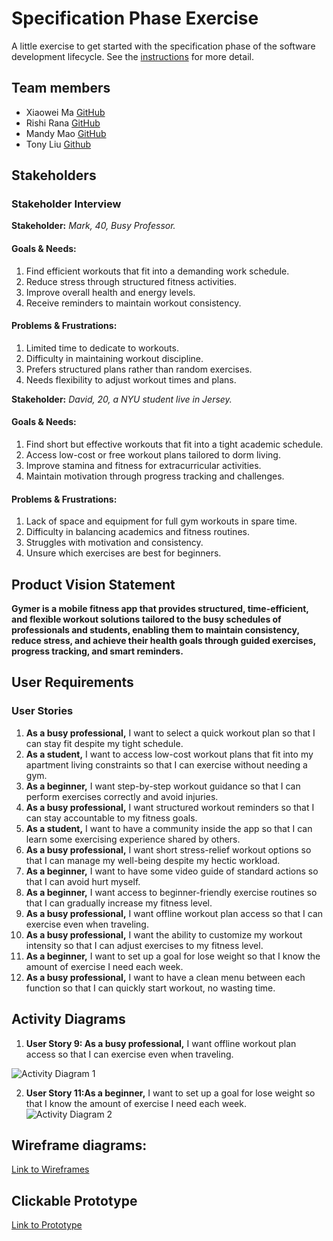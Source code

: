 # Specification Phase Exercise

A little exercise to get started with the specification phase of the software development lifecycle. See the [instructions](instructions.md) for more detail.

## Team members

- Xiaowei Ma [GitHub](https://github.com/WillliamMa)
- Rishi Rana [GitHub](https://github.com/Rishi-Rana1)
- Mandy Mao [GitHub](https://github.com/manrongm)
- Tony Liu [Github](https://github.com/tony102809)


## Stakeholders

### Stakeholder Interview
**Stakeholder:** *Mark, 40, Busy Professor.*

#### Goals & Needs:
1. Find efficient workouts that fit into a demanding work schedule.
2. Reduce stress through structured fitness activities.
3. Improve overall health and energy levels.
4. Receive reminders to maintain workout consistency.

#### Problems & Frustrations:
1. Limited time to dedicate to workouts.
2. Difficulty in maintaining workout discipline.
3. Prefers structured plans rather than random exercises.
4. Needs flexibility to adjust workout times and plans.

**Stakeholder:** *David, 20, a NYU student live in Jersey.*

#### Goals & Needs:
1. Find short but effective workouts that fit into a tight academic schedule.
2. Access low-cost or free workout plans tailored to dorm living.
3. Improve stamina and fitness for extracurricular activities.
4. Maintain motivation through progress tracking and challenges.

#### Problems & Frustrations:
1. Lack of space and equipment for full gym workouts in spare time.
2. Difficulty in balancing academics and fitness routines.
3. Struggles with motivation and consistency.
4. Unsure which exercises are best for beginners.

## Product Vision Statement
**Gymer is a mobile fitness app that provides structured, time-efficient, and flexible workout solutions tailored to the busy schedules of professionals and students, enabling them to maintain consistency, reduce stress, and achieve their health goals through guided exercises, progress tracking, and smart reminders.**

## User Requirements

### User Stories

1. **As a busy professional,** I want to select a quick workout plan so that I can stay fit despite my tight schedule.  
2. **As a student,** I want to access low-cost workout plans that fit into my apartment living constraints so that I can exercise without needing a gym.  
3. **As a beginner,** I want step-by-step workout guidance so that I can perform exercises correctly and avoid injuries.  
4. **As a busy professional,** I want structured workout reminders so that I can stay accountable to my fitness goals.  
5. **As a student,** I want to have a community inside the app so that I can learn some exercising experience shared by others.  
6. **As a busy professional,** I want short stress-relief workout options so that I can manage my well-being despite my hectic workload.  
7. **As a beginner,** I want to have some video guide of standard actions so that I can avoid hurt myself.  
8. **As a beginner,** I want access to beginner-friendly exercise routines so that I can gradually increase my fitness level.  
9. **As a busy professional,** I want offline workout plan access so that I can exercise even when traveling.    
10. **As a busy professional,** I want the ability to customize my workout intensity so that I can adjust exercises to my fitness level. 
11. **As a beginner,** I want to set up a goal for lose weight so that I know the amount of exercise I need each week.
12. **As a busy professional,** I want to have a clean menu between each function so that I can quickly start workout, no wasting time.


## Activity Diagrams

1. **User Story 9: As a busy professional,** I want offline workout plan access so that I can exercise even when traveling.

![Activity Diagram 1](AD-fix.png)

2. **User Story 11:As a beginner,**  I want to set up a goal for lose weight so that I know the amount of exercise I need each week.  
![Activity Diagram 2](AD-fix2.png)

## Wireframe diagrams:
[Link to Wireframes](https://www.figma.com/design/jLahPD1a4GgcxqbHksqPb8/Gymer?node-id=0-1&t=fpohUI68ZDmrSNEs-1)

## Clickable Prototype

[Link to Prototype](https://www.figma.com/proto/jLahPD1a4GgcxqbHksqPb8/Gymer?node-id=0-1&t=NE3h3nMLV5fFg5p3-1)